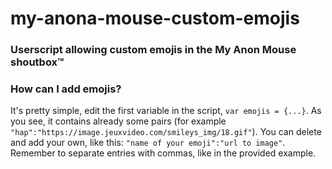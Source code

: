 # my-anona-mouse-custom-emojis
### Userscript allowing custom emojis in the My Anon Mouse shoutbox™

### How can I add emojis?

It's pretty simple, edit the first variable in the script, `var emojis = {...}`. As you see, it contains already some pairs (for example `"hap":"https://image.jeuxvideo.com/smileys_img/18.gif"`). You can delete and add your own, like this: `"name of your emoji":"url to image"`. Remember to separate entries with commas, like in the provided example.